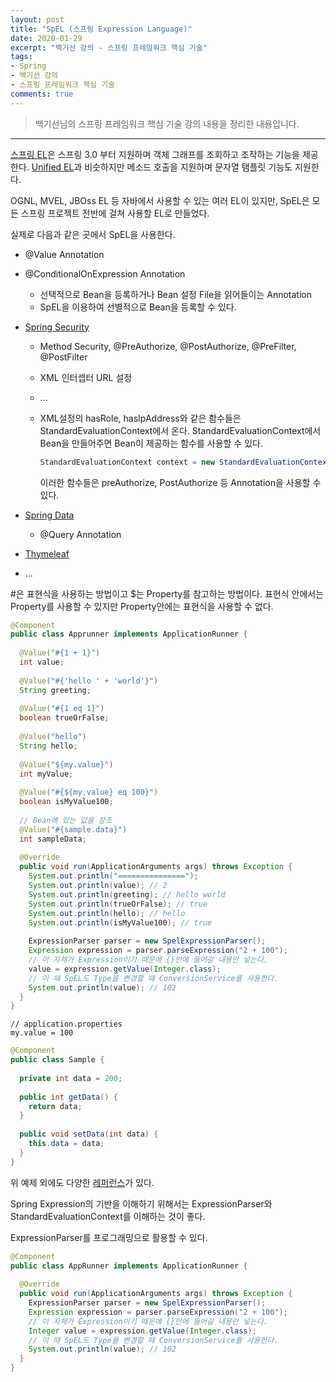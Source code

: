 ```yaml
---
layout: post 
title: "SpEL (스프링 Expression Language)"
date: 2020-01-29
excerpt: "백기선 강의 - 스프링 프레임워크 핵심 기술"
tags: 
- Spring
- 백기선 강의
- 스프링 프레임워크 핵심 기술
comments: true 
---
```


>백기선님의 스프링 프레임워크 핵심 기술 강의 내용을 정리한 내용입니다.
---

[스프링 EL](https://docs.spring.io/spring/docs/current/spring-framework-reference/core.html#expressions)은 스프링 3.0 부터 지원하며 객체 그래프를 조회하고 조작하는 기능을 제공한다. [Unified EL](https://docs.oracle.com/javaee/5/tutorial/doc/bnahq.html)과 비슷하지만 메소드 호출을 지원하며 문자열 탬플릿 기능도 지원한다.

OGNL, MVEL, JBOss EL 등 자바에서 사용할 수 있는 여러 EL이 있지만, SpEL은 모든 스프링 프로젝트 전반에 걸쳐 사용할 EL로 만들었다.

실제로 다음과 같은 곳에서 SpEL을 사용한다.

* @Value Annotation

* @ConditionalOnExpression Annotation

  * 선택적으로 Bean을 등록하거나 Bean 설정 File을 읽어들이는 Annotation
  * SpEL을 이용하여 선별적으로 Bean을 등록할 수 있다.

* [Spring Security](https://docs.spring.io/spring-security/site/docs/3.0.x/reference/el-access.html)

  * Method Security, @PreAuthorize, @PostAuthorize, @PreFilter, @PostFilter

  * XML 인터셉터 URL 설정

  * ...

  * XML설정의 hasRole, hasIpAddress와 같은 함수들은 StandardEvaluationContext에서 온다. StandardEvaluationContext에서 Bean을 만들어주면 Bean이 제공하는 함수를 사용할 수 있다. 

    ```java
    StandardEvaluationContext context = new StandardEvaluationContext(Bean);
    ```

    이러한 함수들은 preAuthorize, PostAuthorize 등 Annotation을 사용할 수 있다.

* [Spring Data](https://spring.io/blog/2014/07/15/spel-support-in-spring-data-jpa-query-definitions)

  * @Query Annotation

* [Thymeleaf](https://blog.outsider.ne.kr/997)

* ...



\#은 표현식을 사용하는 방법이고 $는 Property를 참고하는 방법이다. 표현식 안에서는 Property를 사용할 수 있지만 Property안에는 표현식을 사용할 수 없다.

```java
@Component
public class Apprunner implements ApplicationRunner {
  
  @Value("#{1 + 1}")
  int value;
  
  @Value("#{'hello ' + 'world'}")
  String greeting;
  
  @Value("#{1 eq 1}")
  boolean trueOrFalse;
  
  @Value("hello")
  String hello;
  
  @Value("${my.value}")
  int myValue;
  
  @Value("#{${my.value} eq 100}")
  boolean isMyValue100;
  
  // Bean에 있는 값을 참조
  @Value("#{sample.data}")
  int sampleData;
  
  @Override
  public void run(ApplicationArguments args) throws Exception {
    System.out.println("===============");
    System.out.println(value); // 2
    System.out.println(greeting); // hello world
    System.out.println(trueOrFalse); // true
    System.out.println(hello); // hello
    System.out.println(isMyValue100); // true
    
    ExpressionParser parser = new SpelExpressionParser();
    Expression expression = parser.parseExpression("2 + 100"); 
    // 이 자체가 Expression이기 때문에 {}안에 들어갈 내용만 넣는다.
    value = expression.getValue(Integer.class); 
    // 이 때 SpEL도 Type을 변경할 때 ConversionService를 사용한다.
    System.out.println(value); // 102
  }
}
```

```
// application.properties
my.value = 100
```

```java
@Component
public class Sample {
  
  private int data = 200;
  
  public int getData() {
    return data;
  }
  
  public void setData(int data) {
    this.data = data;
  }
}
```

위 예제 외에도 다양한 [레퍼런스](https://docs.spring.io/spring/docs/current/spring-framework-reference/core.html#expressions-language-ref)가 있다.



Spring Expression의 기반을 이해하기 위해서는 ExpressionParser와 StandardEvaluationContext를 이해하는 것이 좋다.

ExpressionParser를 프로그래밍으로 활용할 수 있다.

```java
@Component
public class AppRunner implements ApplicationRunner {
 
  @Override
  public void run(ApplicationArguments args) throws Exception {
    ExpressionParser parser = new SpelExpressionParser();
    Expression expression = parser.parseExpression("2 + 100"); 
    // 이 자체가 Expression이기 때문에 {}안에 들어갈 내용만 넣는다.
    Integer value = expression.getValue(Integer.class); 
    // 이 때 SpEL도 Type을 변경할 때 ConversionService를 사용한다.
    System.out.println(value); // 102
  }
}
```


